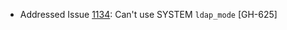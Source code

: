 * Addressed Issue [1134](https://github.com/vmware/terraform-provider-vcd/issues/1134): Can't use SYSTEM `ldap_mode` [GH-625]
